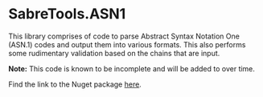 # SabreTools.ASN1

This library comprises of code to parse Abstract Syntax Notation One (ASN.1) codes and output them into various formats. This also performs some rudimentary validation based on the chains that are input.

**Note:** This code is known to be incomplete and will be added to over time.

Find the link to the Nuget package [here](PLACEHOLDER).
